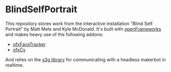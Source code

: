 # BlindSelfPortrait

This repository stores work from the interactive installation "Blind Self Portrait" by Matt Mets and Kyle McDonald. It's built with [openFrameworks](http://www.openframeworks.cc/) and makes heavy use of the following addons:

* [ofxFaceTracker](https://github.com/kylemcdonald/ofxFaceTracker)
* [ofxCv](https://github.com/kylemcdonald/ofxCv)

And relies on the [s3g library](https://github.com/makerbot/s3g/) for communicating with a headless makerbot in realtime.